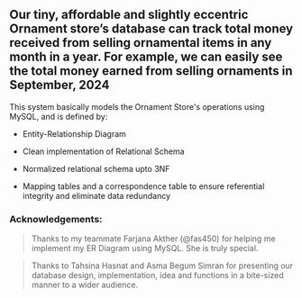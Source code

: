 ## Our tiny, affordable and slightly eccentric Ornament store’s database can track total money received from selling ornamental items in any month in a year. For example, we can easily see the total money earned from selling ornaments in September, 2024

This system basically models the Ornament Store's operations using MySQL, and is defined by:

+ Entity-Relationship Diagram

+ Clean implementation of Relational Schema

+ Normalized relational schema upto 3NF

+ Mapping tables and a correspondence table to ensure referential integrity and eliminate data redundancy


### Acknowledgements:

> Thanks to my teammate Farjana Akther (@fas450) for helping me implement my ER Diagram using MySQL. She is truly special.

> Thanks to Tahsina Hasnat and Asma Begum Simran for presenting our database design, implementation, idea and functions in a bite-sized manner to a wider audience.
